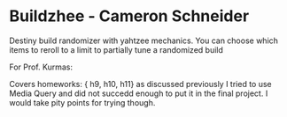 # Buildzhee - Cameron Schneider

Destiny build randomizer with yahtzee mechanics. You can choose which items to reroll to a limit to partially tune a randomized build

For Prof. Kurmas:

Covers homeworks: { h9, h10, h11} as discussed previously
I tried to use Media Query and did not succedd enough to put it in the final project. I would take pity points for trying though.

